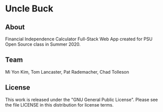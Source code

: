 # Uncle Buck

## About
Financial Independence Calculator Full-Stack Web App created for PSU Open Source class in Summer 2020.

## Team
Mi Yon Kim, Tom Lancaster, Pat Rademacher, Chad Tolleson

## License
This work is released under the "GNU General Public License". Please see the file LICENSE in this distribution for license terms.
